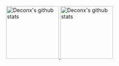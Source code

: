 
<a href="https://github.com/Deconx">
  <img height="140em" src="https://github-readme-stats.vercel.app/api?username=Deconx&count_private=true&show_icons=true&title_color=58B100&icon_color=58B100&bg_color=F6F8FA&include_all_commits=true" alt="Deconx's github stats" />
<img height="140em" src="https://github-readme-stats.vercel.app/api/top-langs/?username=Deconx&layout=compact&hide=vim%20script,java,html,handlebars,blade,css,shell,powershell,vue,hack,dockerfile,ejs&show_icons=true&title_color=58B100&icon_color=58B100&bg_color=F6F8FA" alt="Deconx's github stats" />
</a>
